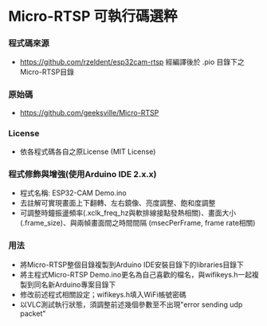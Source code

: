 # Micro-RTSP 可執行碼選粹

### 程式碼來源
- https://github.com/rzeldent/esp32cam-rtsp 經編譯後於 .pio 目錄下之Micro-RTSP目錄

### 原始碼
- https://github.com/geeksville/Micro-RTSP

### License
- 依各程式碼各自之原License (MIT License)

### 程式修飾與增強(使用Arduino IDE 2.x.x)
- 程式名稱: ESP32-CAM Demo.ino
- 去註解可實現畫面上下翻轉、左右鏡像、亮度調整、飽和度調整
- 可調整時鐘振盪頻率(.xclk_freq_hz與軟排線接點發熱相關)、畫面大小(.frame_size)、與兩幀畫面間之時間間隔
    (msecPerFrame, frame rate相關)

### 用法
- 將Micro-RTSP整個目錄複製到Arduino IDE安裝目錄下的libraries目錄下
- 將主程式Micro-RTSP Demo.ino更名為自己喜歡的檔名，與wifikeys.h一起複製到同名新Arduino專案目錄下
- 修改前述程式相關設定；wifikeys.h填入WiFi帳號密碼
- 以VLC測試執行狀態，須調整前述幾個參數至不出現"error sending udp packet"

